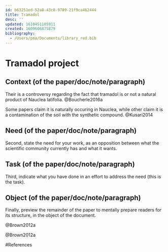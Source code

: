 ```yaml
---
id: b63251ed-52a8-43c0-9789-21f9ca462444
title: Tramadol
desc: ''
updated: 1610451105911
created: 1609606875879
bibliography:
  - /Users/pma/Documents/library_red.bib
---
```


# Tramadol project 

## Context (of the paper/doc/note/paragraph)

Their is a controversy regarding the fact that tramadol is or not a natural product of Nauclea latifolia. @Boucherle2016a

Some papers claim it is naturally occuring in Nauclea, while other claim it is a contamination of the soil with the synthetic compound. @Kusari2014


## Need (of the paper/doc/note/paragraph)
Second, state the need for your work, as an opposition between what the scientific community currently has and what it wants.
## Task (of the paper/doc/note/paragraph)
Third, indicate what you have done in an effort to address the need (this is the task).
## Object (of the paper/doc/note/paragraph)
Finally, preview the remainder of the paper to mentally prepare readers for its structure, in the object of the document.


@Brown2012a


@Brown2012a




#References








